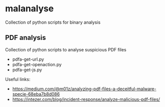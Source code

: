 # malanalyse
Collection of python scripts for binary analysis

## PDF analysis
Collection of python scripts to analyse suspicious PDF files
- pdfa-get-url.py
- pdfa-get-openaction.py
- pdfa-get-js.py

Useful links:
- https://medium.com/@m01z/analyzing-pdf-files-a-deceitful-malware-specie-68eba7b8d086
- https://intezer.com/blog/incident-response/analyze-malicious-pdf-files/